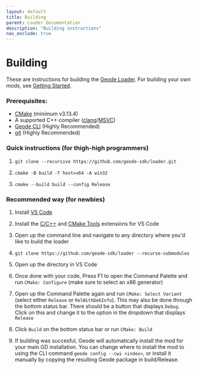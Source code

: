 ```yaml
---
layout: default
title: Building
parent: Loader Documentation
description: "Building instructions"
nav_exclude: true
---
```


# Building

These are instructions for building the [Geode Loader](https://github.com/geode-sdk/loader). For building your own mods, see [Getting Started](/docs/starting).

### Prerequisites: 

 * [CMake](https://cmake.org/download/) (minimum v3.13.4)
 * A supported C++ compiler ([clang](https://releases.llvm.org/)/[MSVC](https://visualstudio.microsoft.com/downloads/))
 * [Geode CLI](https://github.com/geode-sdk/cli) (Highly Recommended)
 * [git](https://git-scm.com/downloads) (Highly Recommended)

### Quick instructions (for thigh-high programmers)

1. `git clone --recursive https://github.com/geode-sdk/loader.git`

2. `cmake -B build -T host=x64 -A win32`

3. `cmake --build build --config Release`

### Recommended way (for newbies)

1. Install [VS Code](https://code.visualstudio.com/)

2. Install the [C/C++](https://marketplace.visualstudio.com/items?itemName=ms-vscode.cpptools) and [CMake Tools](https://marketplace.visualstudio.com/items?itemName=ms-vscode.cmake-tools) extensions for VS Code

3. Open up the command line and navigate to any directory where you'd like to build the loader

4. `git clone https://github.com/geode-sdk/loader --recurse-submodules`

5. Open up the directory in VS Code

6. Once done with your code, Press F1 to open the Command Palette and run `CMake: Configure` (make sure to select an x86 generator)

7. Open up the Command Palette again and run `CMake: Select Variant` (select either `Release` or `RelWithDebInfo`). This may also be done through the bottom status bar. There should be a button that displays `Debug`. Click on this and change it to the option in the dropdown that displays `Release`

8. Click `Build` on the bottom status bar or run `CMake: Build`

9. If building was succesful, Geode will automatically install the mod for your main GD installation. You can change where to install the mod to using the CLI command `geode config --cwi <index>`, or install it manually by copying the resulting Geode package in build/Release.



